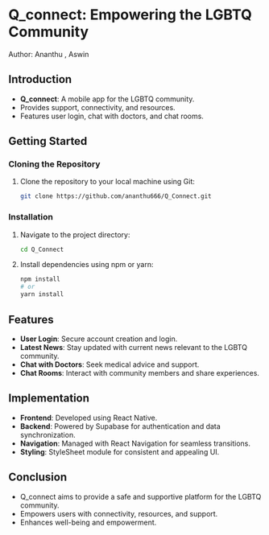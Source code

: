 # Q_connect: Empowering the LGBTQ Community

Author: Ananthu  , Aswin

## Introduction
- **Q_connect**: A mobile app for the LGBTQ community.
- Provides support, connectivity, and resources.
- Features user login, chat with doctors, and chat rooms.

## Getting Started
### Cloning the Repository
1. Clone the repository to your local machine using Git:
    ```bash
    git clone https://github.com/ananthu666/Q_Connect.git
    ```

### Installation
1. Navigate to the project directory:
    ```bash
    cd Q_Connect
    ```

2. Install dependencies using npm or yarn:
    ```bash
    npm install
    # or
    yarn install
    ```

## Features
- **User Login**: Secure account creation and login.
- **Latest News**: Stay updated with current news relevant to the LGBTQ community.
- **Chat with Doctors**: Seek medical advice and support.
- **Chat Rooms**: Interact with community members and share experiences.

## Implementation
- **Frontend**: Developed using React Native.
- **Backend**: Powered by Supabase for authentication and data synchronization.
- **Navigation**: Managed with React Navigation for seamless transitions.
- **Styling**: StyleSheet module for consistent and appealing UI.

## Conclusion
- Q_connect aims to provide a safe and supportive platform for the LGBTQ community.
- Empowers users with connectivity, resources, and support.
- Enhances well-being and empowerment.
